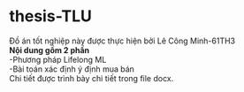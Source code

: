 # thesis-TLU
Đồ án tốt nghiệp này được thực hiện bởi Lê Công Minh-61TH3<br>
**Nội dung gồm 2 phần**<br>
-Phương pháp Lifelong ML<br>
-Bài toán xác định ý định mua bán<br>
Chi tiết được trình bày chi tiết trong file docx.<br>

